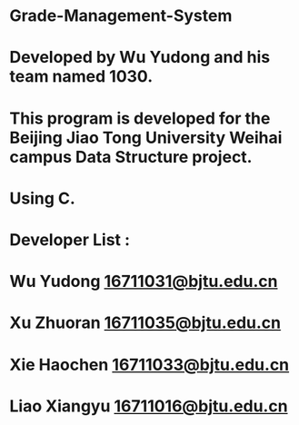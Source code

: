 # Grade-Management-System
# Developed by Wu Yudong and his team named 1030. 
# This program is developed for the Beijing Jiao Tong University Weihai campus Data Structure project. 
# Using C. 
# Developer List :
# Wu Yudong		16711031@bjtu.edu.cn
# Xu Zhuoran		16711035@bjtu.edu.cn
# Xie Haochen		16711033@bjtu.edu.cn
# Liao Xiangyu	16711016@bjtu.edu.cn
